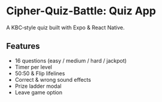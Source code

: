 ﻿# Cipher-Quiz-Battle: Quiz App

A KBC‑style quiz built with Expo & React Native.

## Features
- 16 questions (easy / medium / hard / jackpot)
- Timer per level
- 50:50 & Flip lifelines
- Correct & wrong sound effects
- Prize ladder modal
- Leave game option
